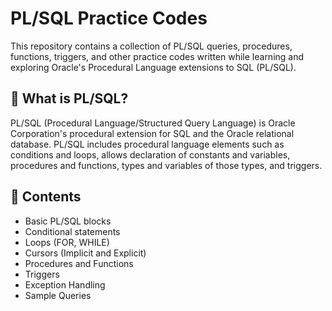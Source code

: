 # PL/SQL Practice Codes

This repository contains a collection of PL/SQL queries, procedures, functions, triggers, and other practice codes written while learning and exploring Oracle's Procedural Language extensions to SQL (PL/SQL).

## 📌 What is PL/SQL?

PL/SQL (Procedural Language/Structured Query Language) is Oracle Corporation's procedural extension for SQL and the Oracle relational database. PL/SQL includes procedural language elements such as conditions and loops, allows declaration of constants and variables, procedures and functions, types and variables of those types, and triggers.

## 🧠 Contents

- Basic PL/SQL blocks
- Conditional statements
- Loops (FOR, WHILE)
- Cursors (Implicit and Explicit)
- Procedures and Functions
- Triggers
- Exception Handling
- Sample Queries

